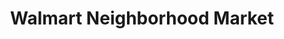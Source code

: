 ---
title: "Walmart Neighborhood Market"
url: /newport/walmart-neighborhood-market/
shop: Supermarkt
---